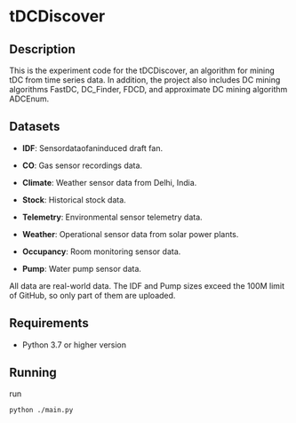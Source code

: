 # tDCDiscover

## Description
This is the experiment code for the tDCDiscover, an algorithm for mining tDC from time series data. In addition, the project also includes DC mining algorithms FastDC, DC_Finder, FDCD, and approximate DC mining algorithm ADCEnum.

## Datasets
 - **IDF**: Sensordataofaninduced draft fan.

 - **CO**: Gas sensor recordings data.

 - **Climate**: Weather sensor data from Delhi, India.

 - **Stock**: Historical stock data.

 - **Telemetry**: Environmental sensor telemetry data.

 - **Weather**: Operational sensor data from solar power plants.

 - **Occupancy**: Room monitoring sensor data.

 - **Pump**: Water pump sensor data.

All data are real-world data. The IDF and Pump sizes exceed the 100M limit of GitHub, so only part of them are uploaded.

## Requirements
- Python 3.7 or higher version

## Running
run
```shell
python ./main.py
```
